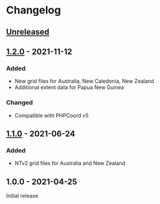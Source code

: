 # Changelog

## [Unreleased]

## [1.2.0] - 2021-11-12
### Added
- New grid files for Australia, New Caledonia, New Zealand
- Additional extent data for Papua New Guinea
### Changed
- Compatible with PHPCoord v5

## [1.1.0] - 2021-06-24
### Added
- NTv2 grid files for Australia and New Zealand

## 1.0.0 - 2021-04-25
Initial release

[Unreleased]: https://github.com/dvdoug/PHPCoordOceania/compare/v1.2.0...HEAD
[1.2.0]: https://github.com/dvdoug/PHPCoordOceania/compare/v1.1.0...v1.2.0
[1.1.0]: https://github.com/dvdoug/PHPCoordOceania/compare/v1.0.0...v1.1.0
